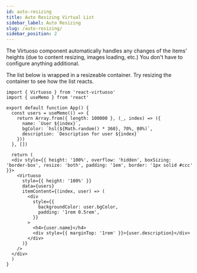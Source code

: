 ```yaml
---
id: auto-resizing
title: Auto Resizing Virtual List
sidebar_label: Auto Resizing
slug: /auto-resizing/
sidebar_position: 2
---
```


The Virtuoso component automatically handles any changes of the items' heights (due to content resizing, images loading, etc.)
You don't have to configure anything additional.

The list below is wrapped in a resizeable container. Try resizing the container to see how the list reacts.

```tsx live 
import { Virtuoso } from 'react-virtuoso'
import { useMemo } from 'react'

export default function App() {
  const users = useMemo(() => {
    return Array.from({ length: 100000 }, (_, index) => ({
      name: `User ${index}`,
      bgColor: `hsl(${Math.random() * 360}, 70%, 80%)`,
      description: `Description for user ${index}`
    }))
  }, [])

  return (
  <div style={{ height: '100%', overflow: 'hidden', boxSizing: 'border-box', resize: 'both', padding: '1em', border: '1px solid #ccc' }}>
    <Virtuoso
      style={{ height: '100%' }}
      data={users}
      itemContent={(index, user) => (
        <div
          style={{
            backgroundColor: user.bgColor,
            padding: '1rem 0.5rem',
          }}
        >
          <h4>{user.name}</h4>
          <div style={{ marginTop: '1rem' }}>{user.description}</div>
        </div>
      )}
    />
  </div>
  )
}

```
